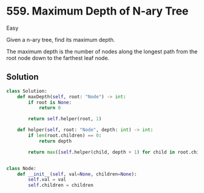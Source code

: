 # 559. Maximum Depth of N-ary Tree

Easy

Given a n-ary tree, find its maximum depth.

The maximum depth is the number of nodes along the longest path from the root
node down to the farthest leaf node.

## Solution

```python
class Solution:
    def maxDepth(self, root: "Node") -> int:
        if root is None:
            return 0

        return self.helper(root, 1)

    def helper(self, root: "Node", depth: int) -> int:
        if len(root.children) == 0:
            return depth

        return max([self.helper(child, depth + 1) for child in root.children])


class Node:
    def __init__(self, val=None, children=None):
        self.val = val
        self.children = children
```
